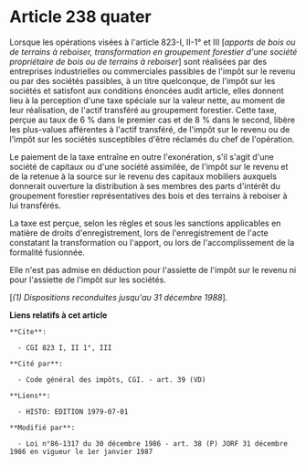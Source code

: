 # Article 238 quater

Lorsque les opérations visées à l'article 823-I, II-1° et III [*apports de bois ou de terrains à reboiser, transformation en
groupement forestier d'une société propriétaire de bois ou de terrains à reboiser*] sont réalisées par des entreprises
industrielles ou commerciales passibles de l'impôt sur le revenu ou par des sociétés passibles, à un titre quelconque, de
l'impôt sur les sociétés et satisfont aux conditions énoncées audit article, elles donnent lieu à la perception d'une taxe
spéciale sur la valeur nette, au moment de leur réalisation, de l'actif transféré au groupement forestier. Cette taxe, perçue
au taux de 6 % dans le premier cas et de 8 % dans le second, libère les plus-values afférentes à l'actif transféré, de
l'impôt sur le revenu ou de l'impôt sur les sociétés susceptibles d'être réclamés du chef de l'opération.

Le paiement de la taxe entraîne en outre l'exonération, s'il s'agit d'une société de capitaux ou d'une société assimilée, de
l'impôt sur le revenu et de la retenue à la source sur le revenu des capitaux mobiliers auxquels donnerait ouverture la
distribution à ses membres des parts d'intérêt du groupement forestier représentatives des bois et des terrains à reboiser à
lui transférés.

La taxe est perçue, selon les règles et sous les sanctions applicables en matière de droits d'enregistrement, lors de
l'enregistrement de l'acte constatant la transformation ou l'apport, ou lors de l'accomplissement de la formalité fusionnée.

Elle n'est pas admise en déduction pour l'assiette de l'impôt sur le revenu ni pour l'assiette de l'impôt sur les sociétés.

[*(1) Dispositions reconduites jusqu'au 31 décembre 1988*].

**Liens relatifs à cet article**

	**Cite**:

	  - CGI 823 I, II 1°, III

	**Cité par**:

	  - Code général des impôts, CGI. - art. 39 (VD)

	**Liens**:

	  - HISTO: EDITION 1979-07-01

	**Modifié par**:

	  - Loi n°86-1317 du 30 décembre 1986 - art. 38 (P) JORF 31 décembre 1986 en vigueur le 1er janvier 1987

